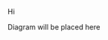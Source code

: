 Hi


<div id="diagram">Diagram will be placed here</div>


<script src="/schema-forms/js/bower-webfontloader/webfont.js" />
<script src="/schema-forms/js/snap.svg/snap.svg-min.js" />
<script src="/schema-forms/js/underscore/underscore-min.js" />
<script src="/schema-forms/js/js-sequence-diagrams/sequence-diagram-min.js" />
<script> 
  var d = Diagram.parse("A->B: Does something");
  var options = {theme: 'simple'};
  d.drawSVG('diagram', options);
</script>